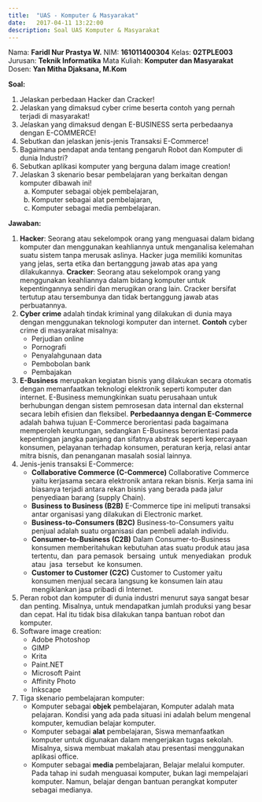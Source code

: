 ```yaml
---
title:  "UAS - Komputer & Masyarakat"
date:   2017-04-11 13:22:00
description: Soal UAS Komputer & Masyarakat
---
```

Nama: <strong>Faridl Nur Prastya W.</strong>
NIM: <strong>161011400304</strong>
Kelas: <strong>02TPLE003</strong>
Jurusan: <strong>Teknik Informatika</strong>
Mata Kuliah: <strong>Komputer dan Masyarakat</strong>
Dosen: <strong>Yan Mitha Djaksana, M.Kom</strong>

<strong>Soal:</strong>
<ol>
 	<li>Jelaskan perbedaan Hacker dan Cracker!</li>
 	<li>Jelaskan yang dimaksud cyber crime beserta contoh yang pernah terjadi di masyarakat!</li>
 	<li>Jelaskan yang dimaksud dengan E-BUSINESS serta perbedaanya dengan E-COMMERCE!</li>
 	<li>Sebutkan dan jelaskan jenis-jenis Transaksi E-Commerce!</li>
 	<li>Bagaimana pendapat anda tentang pengaruh Robot dan Komputer di dunia Industri?</li>
 	<li>Sebutkan aplikasi komputer yang berguna dalam image creation!</li>
 	<li>Jelaskan 3 skenario besar pembelajaran yang berkaitan dengan komputer dibawah ini!
<ol type="a">
 	<li>Komputer sebagai objek pembelajaran,</li>
 	<li>Komputer sebagai alat pembelajaran,</li>
 	<li>Komputer sebagai media pembelajaran.</li>
</ol>
</li>
</ol>
<strong>Jawaban:</strong>
<ol>
 	<li><strong>Hacker</strong>: Seorang atau sekelompok orang yang menguasai dalam bidang komputer dan menggunakan keahliannya untuk menganalisa kelemahan suatu sistem tanpa merusak aslinya. Hacker juga memiliki komunitas yang jelas, serta etika dan bertanggung jawab atas apa yang dilakukannya.
<strong>Cracker</strong>: Seorang atau sekelompok orang yang menggunakan keahliannya dalam bidang komputer untuk kepentingannya sendiri dan merugikan orang lain. Cracker bersifat tertutup atau tersembunya dan tidak bertanggung jawab atas perbuatannya.</li>
 	<li><strong>Cyber crime</strong> adalah tindak kriminal yang dilakukan di dunia maya dengan menggunakan teknologi komputer dan internet. <strong>Contoh</strong> cyber crime di masyarakat misalnya:
<ul>
 	<li>Perjudian online</li>
 	<li>Pornografi</li>
 	<li>Penyalahgunaan data</li>
 	<li>Pembobolan bank</li>
 	<li>Pembajakan</li>
</ul>
</li>
 	<li><strong>E-Business</strong><span class="apple-converted-space"> merupakan </span>kegiatan bisnis yang dilakukan secara otomatis dengan memanfaatkan teknologi elektronik seperti komputer dan internet. E-Business memungkinkan suatu perusahaan untuk berhubungan dengan sistem pemrosesan data internal dan eksternal secara lebih efisien dan fleksibel.
<strong>Perbedaannya dengan E-Commerce</strong> adalah bahwa tujuan E-Commerce berorientasi pada bagaimana memperoleh keuntungan, sedangkan E-Business berorientasi pada kepentingan jangka panjang dan sifatnya abstrak seperti kepercayaan konsumen, pelayanan terhadap konsumen, peraturan kerja, relasi antar mitra bisnis, dan penanganan masalah sosial lainnya.</li>
 	<li>Jenis-jenis transaksi E-Commerce:
<ul>
 	<li><strong>Collaborative Commerce (C-Commerce)</strong>
Collaborative Commerce yaitu kerjasama secara elektronik antara rekan bisnis. Kerja sama ini biasanya terjadi antara rekan bisnis yang berada pada jalur penyediaan barang (supply Chain).</li>
 	<li><strong>Business to Business (B2B)</strong>
E-Commerce tipe ini meliputi transaksi antar organisasi yang dilakukan di Electronic market.</li>
 	<li><strong>Business-to-Consumers (B2C)</strong>
Business-to-Consumers yaitu penjual adalah suatu organisasi dan pembeli adalah individu.</li>
 	<li><strong>Consumer-to-Business (C2B)</strong>
Dalam Consumer-to-Business konsumen memberitahukan kebutuhan atas suatu produk atau jasa tertentu, dan  para pemasok  bersaing  untuk  menyediakan  produk atau  jasa  tersebut  ke konsumen.</li>
 	<li><strong>Customer to Customer (C2C)</strong>
Customer to Customer yaitu konsumen menjual secara langsung ke konsumen lain atau mengiklankan jasa pribadi di Internet.</li>
</ul>
</li>
 	<li>Peran robot dan komputer di dunia industri menurut saya sangat besar dan penting. Misalnya, untuk mendapatkan jumlah produksi yang besar dan cepat. Hal itu tidak bisa dilakukan tanpa bantuan robot dan komputer.</li>
 	<li>Software image creation:
<ul>
 	<li>Adobe Photoshop</li>
 	<li>GIMP</li>
 	<li>Krita</li>
 	<li>Paint.NET</li>
 	<li>Microsoft Paint</li>
 	<li>Affinity Photo</li>
 	<li>Inkscape</li>
</ul>
</li>
 	<li>Tiga skenario pembelajaran komputer:
<ul>
 	<li>Komputer sebagai <strong>objek</strong> pembelajaran,
Komputer adalah mata pelajaran. Kondisi yang ada pada situasi ini adalah belum mengenal komputer, kemudian belajar komputer.</li>
 	<li>Komputer sebagai <strong>alat</strong> pembelajaran,
Siswa memanfaatkan komputer untuk digunakan dalam mengerjakan tugas sekolah. Misalnya, siswa membuat makalah atau presentasi menggunakan aplikasi office.</li>
 	<li>Komputer sebagai <strong>media</strong> pembelajaran,
Belajar melalui komputer. Pada tahap ini sudah menguasai komputer, bukan lagi mempelajari komputer. Namun, belajar dengan bantuan perangkat komputer sebagai medianya.</li>
</ul>
</li>
</ol>

